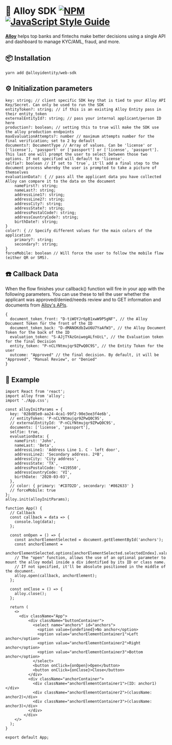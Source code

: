 # 🔐 Alloy SDK [![NPM](https://img.shields.io/npm/v/alloy.svg)](https://www.npmjs.com/package/alloy) [![JavaScript Style Guide](https://img.shields.io/badge/code_style-standard-brightgreen.svg)](https://standardjs.com)

**[Alloy](https://alloy.co/)** helps top banks and fintechs make better decisions using a single API and dashboard to manage KYC/AML, fraud, and more. <br>

## 📦 Installation

    yarn add @alloyidentity/web-sdk

## ⚙️ Initialization parameters

    key: string; // client specific SDK key that is tied to your Alloy API Key/Secret. Can only be used to run the SDK
    entityToken?: string; // if this is an existing Alloy Entity pass in their entity_token
    externalEntityId?: string; // pass your internal applicant/person ID here
    production?: boolean; // setting this to true will make the SDK use the alloy production endpoints
    maxEvaluationAttempts?: number // maximum attempts number for the final verification; set to 2 by default
    documents?: DocumentType // Array of values. Can be 'license' or ['license'], 'passport' or ['passport'] or ['license', 'passport']. This last one will prompt the user to select between those two options. If not specified will default to 'license'.
    selfie?: boolean // If set to `true`, it'll add a final step to the document process whereby the user is prompted to take a picture of themselves
    evaluationData?: { // pass all the applicant data you have collected Alloy can compare it to the data on the document
        nameFirst?: string;
        nameLast?: string;
        addressLine1?: string;
        addressLine2?: string;
        addressCity?: string;
        addressState?: string;
        addressPostalCode?: string;
        addressCountryCode?: string;
        birthDate?: string;
    }
    color?: { // Specify different values for the main colors of the application
        primary?: string;
        secondary?: string;
    }
    forceMobile: boolean // Will force the user to follow the mobile flow (either QR or SMS).

## ☎️ Callback Data

When the flow finishes your callback() function will fire in your app with the following parameters. You can use these to tell the user whether the applicant was approved/denied/needs review and to GET information and documents from [Alloy's APIs](https://docs.alloy.co).

    {
      document_token_front: "D-tiWOYJr6pB1xwW9P5gNF", // the Alloy Document Token for the front of the ID
      document_token_back: "D-dMANOKdbIwU6U7YaAfW3", // the Alloy Document Token for the back of the ID
      evaluation_token: "S-AJjTYAzGniwegALfnUcL", // the Evaluation token for the final Decision
      entity_token: "P-nCLYNtmujqr9ZPwQ0C9S", // the Entity Token for the user
      outcome: "Approved" // the final decision. By default, it will be "Approved", "Manual Review", or "Denied"
    }

## 📝 Example

    import React from 'react';
    import alloy from 'alloy';
    import './App.css';

    const alloyInitParams = {
      key: '028d85e0-aa24-4ca1-99f2-90e3ee3f4e6b',
      // entityToken: 'P-nCLYNtmujqr9ZPwQ0C9S',
      // externalEntityId: 'P-nCLYNtmujqr9ZPwQ0C9S',
      documents: ['license', 'passport'],
      selfie: true,
      evaluationData: {
        nameFirst: 'John',
        nameLast: 'Beta',
        addressLine1: 'Address Line 1. C - left door',
        addressLine2: 'Secondary address. 2ºB',
        addressCity: 'City address',
        addressState: 'TX',
        addressPostalCode: '+419550',
        addressCountryCode: 'VI',
        birthDate: '2020-03-03',
      },
      // color: { primary: '#CD7D2D', secondary: '#862633' }
      // forceMobile: true
    };
    alloy.init(alloyInitParams);

    function App() {
      // Callback
      const callback = data => {
        console.log(data);
      };

      const onOpen = () => {
        const anchorElementSelected = document.getElementById('anchors');
        const anchorElement =
          anchorElementSelected.options[anchorElementSelected.selectedIndex].value;
        // The "open" function, allows the use of an optional parameter to mount the alloy modal inside a div identified by its ID or class name.
        // If not specified, it'll be absolute positioned in the middle of the document.
        alloy.open(callback, anchorElement);
      };

      const onClose = () => {
        alloy.close();
      };

      return (
        <>
          <div className="App">
              <div className="buttonContainer">
                <select name="anchors" id="anchors">
                  <option value={undefined}>No anchor</option>
                  <option value="anchorElementContainer1">Left anchor</option>
                  <option value="anchorElementContainer2">Right anchor</option>
                  <option value="anchorElementContainer3">Bottom anchor</option>
                </select>
                <button onClick={onOpen}>Open</button>
                <button onClick={onClose}>Close</button>
              </div>
              <div className="anchorContainer">
                <div className="anchorElementContainer1">(ID: anchor1)</div>
                <div className="anchorElementContainer2">(className: anchor2)</div>
                <div className="anchorElementContainer3">(className: anchor3)</div>
              </div>
            </div>
        </>
      );
    }

    export default App;
